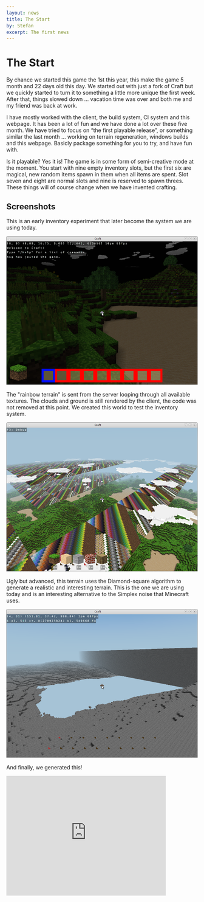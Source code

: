 ```yaml
---
layout: news
title: The Start
by: Stefan
excerpt: The first news
---
```


# The Start

By chance we started this game the 1st this year, this make the game 5 month and 22 days old this day. We started out with just a fork of Craft but we quickly started to turn it to something a little more unique the first week. After that, things slowed down … vacation time was over and both me and my friend was back at work.

I have mostly worked with the client, the build system, CI system and this webpage. It has been a lot of fun and we have done a lot over these five month. We have tried to focus on “the first playable release”, or something similar the last month … working on terrain regeneration, windows builds and this webpage. Basicly package something for you to try, and have fun with.

Is it playable? Yes it is! The game is in some form of semi-creative mode at the moment. You start with nine empty inventory slots, but the first six are magical, new random items spawn in them when all items are spent. Slot seven and eight are normal slots and nine is reserved to spawn threes. These things will of course change when we have invented crafting.

## Screenshots

This is an early inventory experiment that later become the system we are using today.

![First inventory](/images/news/first-inventory.png)

The "rainbow terrain" is sent from the server looping through all available textures. The clouds and ground is still rendered by the client, the code was not removed at this point. We created this world to test the inventory system.

![Terrain Gen](/images/news/early-terrain-gen.png)

Ugly but advanced, this terrain uses the Diamond-square algorithm to generate a realistic and interesting terrain. This is the one we are using today and is an interesting alternative to the Simplex noise that Minecraft uses.

![Terrain Gen](/images/news/terrain-gen-1.png)

And finally, we generated this!

<iframe width="420" height="315" src="https://www.youtube.com/embed/skhqitZ-lWw" frameborder="0" allowfullscreen></iframe>
